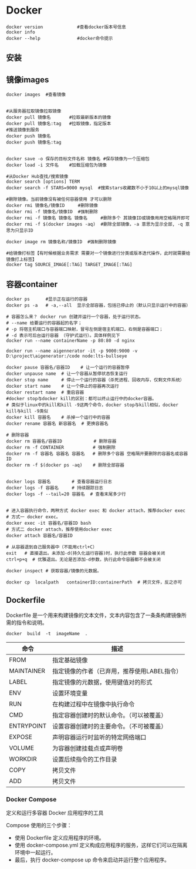 # Docker

```shell
docker version             #查看docker版本号信息
docker info
docker --help              #docker命令提示
```

## 安装

## 镜像images

```shell
docker images  #查看镜像


#从服务器拉取镜像拉取镜像
docker pull 镜像名       #拉取最新版本的镜像
docker pull 镜像名:tag   #拉取镜像，指定版本
#推送镜像到服务
docker push 镜像名
docker push 镜像名:tag


docker save -o 保存的目标文件名称 镜像名 #保存镜像为一个压缩包
docker load -i 文件名    #加载压缩包为镜像

#从Docker Hub查找/搜索镜像
docker search [options] TERM      
docker search -f STARS=9000 mysql  #搜索stars收藏数不小于10以上的mysql镜像

#删除镜像。当前镜像没有被任何容器使用 才可以删除
docker rmi 镜像名/镜像ID     #删除镜像 
docker rmi -f 镜像名/镜像ID  #强制删除
docker rmi -f 镜像名 镜像名 镜像名     #删除多个 其镜像ID或镜像用用空格隔开即可 
docker rmi -f $(docker images -aq)  #删除全部镜像，-a 意思为显示全部, -q 意思为只显示ID

docker image rm 镜像名称/镜像ID  #强制删除镜像

#给镜像打标签【有时候根据业务需求 需要对一个镜像进行分类或版本迭代操作，此时就需要给镜像打上标签】
docker tag SOURCE_IMAGE[:TAG] TARGET_IMAGE[:TAG]
```

## 容器container

```shell
docker ps      #显示正在运行的容器
docker ps -a   # -a,--all  显示全部容器，包括已停止的（默认只显示运行中的容器）

# 容器怎么来？ docker run 创建并运行一个容器，处于运行状态。
# --name 给要运行的容器起的名字；   
# -p 将宿主机端口与容器端口映射，冒号左侧是宿主机端口，右侧是容器端口；   
# -d 表示可后台运行容器 （守护式运行）。具体样例见下
docker run --name containerName -p 80:80 -d nginx   

docker run --name aigennerator -it -p 9000:9000 -v D:\project\aigenerator:/code node:lts-bullseye

docker pause 容器名/容器ID    # 让一个运行的容器暂停
docker unpause name  # 让一个容器从暂停状态恢复运行
docker stop name     # 停止一个运行的容器（杀死进程、回收内存，仅剩文件系统）
docker start name    # 让一个停止的容器再次运行
docker restart name  # 重启容器
#docker stop与docker kill的区别：都可以终止运行中的docker容器。
# 类似于linux中的kill和kill -9这两个命令，docker stop与kill相似，docker kill与kill -9类似
docker kill 容器名    # 杀掉一个运行中的容器
docker rename 容器名 新容器名  # 更换容器名

# 删除容器
docker rm 容器名/容器ID            # 删除容器  
docker rm -f CONTAINER           # 强制删除
docker rm -f 容器名 容器名 容器名   # 删除多个容器 空格隔开要删除的容器名或容器ID
docker rm -f $(docker ps -aq)    # 删除全部容器


docker logs 容器名        # 查看容器运行日志         
docker logs -f 容器名     # 持续跟踪日志
docker logs -f --tail=20 容器名  # 查看末尾多少行


# 进入容器执行命令，两种方式 docker exec 和 docker attach，推荐docker exec
# 方式一 docker exec。
docker exec -it 容器名/容器ID bash
# 方式二 docker attach，推荐使用docker exec
docker attach 容器名/容器ID

# 从容器退到自己服务器中（不能用ctrl+C）
exit   # 直接退出。未添加-d(持久化运行容器)时，执行此参数 容器会被关闭
ctrl+p+q  # 优雅退出。无论是否添加-d参数，执行此命令容器都不会被关闭

docker inspect # 获取容器/镜像的元数据。

docker cp  localpath   containerID:containerPath  # 拷贝文件，反之亦可
```

## Dockerfile

Dockerfile 是一个用来构建镜像的文本文件，文本内容包含了一条条构建镜像所需的指令和说明。

```shell
docker  build  -t  imageName  .
```

| 命令 | 描述 |
| --- | --- |
| FROM | 指定基础镜像 |
| MAINTAINER | 指定镜像的作者（已弃用，推荐使用LABEL指令） |
| LABEL | 指定镜像的元数据，使用键值对的形式 |
| ENV | 设置环境变量 |
| RUN | 在构建过程中在镜像中执行命令 |
| CMD | 指定容器创建时的默认命令。（可以被覆盖） |
| ENTRYPOINT | 设置容器创建时的主要命令。（不可被覆盖） |
| EXPOSE | 声明容器运行时监听的特定网络端口 |
| VOLUME | 为容器创建挂载点或声明卷 |
| WORKDIR | 设置后续指令的工作目录 |
| COPY | 拷贝文件 |
| ADD | 拷贝文件 |

### Docker Compose

定义和运行多容器 Docker 应用程序的工具

Compose 使用的三个步骤：
- 使用 Dockerfile 定义应用程序的环境。
- 使用 docker-compose.yml 定义构成应用程序的服务，这样它们可以在隔离环境中一起运行。
- 最后，执行 docker-compose up 命令来启动并运行整个应用程序。

